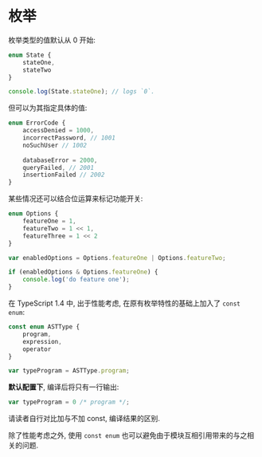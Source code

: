 # 枚举

枚举类型的值默认从 0 开始:

```ts
enum State {
    stateOne,
    stateTwo
}

console.log(State.stateOne); // logs `0`.
```

但可以为其指定具体的值:

```ts
enum ErrorCode {
    accessDenied = 1000,
    incorrectPassword, // 1001
    noSuchUser // 1002
    
    databaseError = 2000,
    queryFailed, // 2001
    insertionFailed // 2002
}
```

某些情况还可以结合位运算来标记功能开关:

```ts
enum Options {
    featureOne = 1,
    featureTwo = 1 << 1,
    featureThree = 1 << 2
}

var enabledOptions = Options.featureOne | Options.featureTwo;

if (enabledOptions & Options.featureOne) {
    console.log('do feature one');
}
```

在 TypeScript 1.4 中, 出于性能考虑, 在原有枚举特性的基础上加入了 `const enum`:

```ts
const enum ASTType {
    program,
    expression,
    operator
}

var typeProgram = ASTType.program;
```

**默认配置下**, 编译后将只有一行输出:

```js
var typeProgram = 0 /* program */;
```

请读者自行对比加与不加 const, 编译结果的区别.

除了性能考虑之外, 使用 `const enum` 也可以避免由于模块互相引用带来的与之相关的问题.
